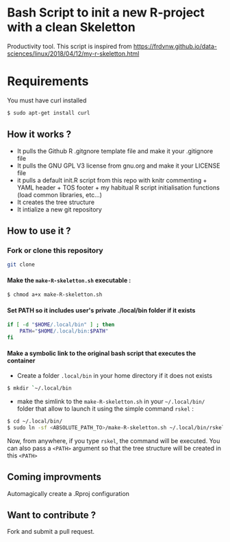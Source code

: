 # Bash Script to init a new R-project with a clean Skeletton

Productivity tool.
This script is inspired from https://frdvnw.github.io/data-sciences/linux/2018/04/12/my-r-skeletton.html

# Requirements

You must have curl installed

```bash
$ sudo apt-get install curl
```

## How it works ? 

* It pulls the Github R .gitgnore template file and make it your .gitignore file
* It pulls the GNU GPL V3 license from gnu.org and make it your LICENSE file
* it pulls a default init.R script from this repo with knitr commenting + YAML header + TOS footer + my habitual R script initialisation functions (load common libraries, etc...)
* It creates the tree structure
* It intialize a new git repository

## How to use it ? 

### Fork or clone this repository

```bash
git clone
```

#### Make the `make-R-skeletton.sh` executable :

```bash
$ chmod a+x make-R-skeletton.sh
```

#### Set PATH so it includes user's private ./local/bin folder if it exists

```bash
if [ -d "$HOME/.local/bin" ] ; then
    PATH="$HOME/.local/bin:$PATH"
fi
```

#### Make a symbolic link to the original bash script that executes the container

* Create a folder `.local/bin` in your home directory if it does not exists

```bash
$ mkdir `~/.local/bin
```

* make the simlink to the `make-R-skeletton.sh` in your `~/.local/bin/` folder that allow to launch it using the simple command `rskel` :

```bash
$ cd ~/.local/bin/
$ sudo ln -sf <ABSOLUTE_PATH_TO>/make-R-skeletton.sh ~/.local/bin/rskel
```

Now, from anywhere, if you type `rskel`, the command will be executed. You can also pass a `<PATH>` argument so that the tree structure will be created in this `<PATH>`

## Coming improvments

Automagically create a .Rproj configuration

## Want to contribute ?

Fork and submit a pull request. 

